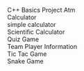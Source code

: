 C++ Basics Project 
Atm 
<br>
Calculator
<br>
simple calculator
<br>
Scientific Calculator
<br>
Quiz Game
<br>
Team Player Information
<br>
Tic Tac Game
<br>
Snake Game 


